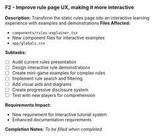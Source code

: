 ### F2 - Improve rule page UX, making it more interactive
**Description:** Transform the static rules page into an interactive learning experience with examples and demonstrations
**Files Affected:**
- `components/rules-explainer.tsx`
- New component files for interactive examples
- `app/globals.css`

**Subtasks:**
- [ ] Audit current rules presentation
- [ ] Design interactive rule demonstrations
- [ ] Create mini-game examples for complex rules
- [ ] Implement rule search and filtering
- [ ] Add visual aids and diagrams
- [ ] Create progressive disclosure system
- [ ] Test with new players for comprehension

**Requirements Impact:** 
- New requirement for interactive tutorial system
- Enhanced documentation requirements

**Completion Notes:** _To be filled when completed_